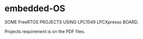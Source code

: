 # embedded-OS

SOME FreeRTOS PROJECTS USING LPC1549 LPCXpresso BOARD.

Projects requirement is on the PDF files.
